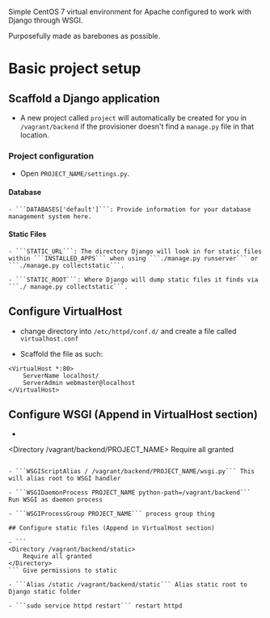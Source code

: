 Simple CentOS 7 virtual environment for Apache configured to work with Django through WSGI.

Purposefully made as barebones as possible.

# Basic project setup

## Scaffold a Django application

- A new project called ```project``` will automatically be created for you in ```/vagrant/backend``` if
the provisioner doesn't find a ```manage.py``` file in that location.

### Project configuration

- Open ```PROJECT_NAME/settings.py```.

#### Database ####

    - ```DATABASES['default']```: Provide information for your database management system here.

#### Static Files ####

    - ```STATIC_URL```: The directory Django will look in for static files within ```INSTALLED_APPS``` when using ```./manage.py runserver``` or ```./manage.py collectstatic```.

    - ```STATIC_ROOT```: Where Django will dump static files it finds via ```./ manage.py collectstatic```.

## Configure VirtualHost

- change directory into ```/etc/httpd/conf.d/``` and create a file called ```virtualhost.conf```

- Scaffold the file as such:
```
<VirtualHost *:80>
    ServerName localhost/
    ServerAdmin webmaster@localhost
</VirtualHost>
```

## Configure WSGI (Append in VirtualHost section)

- ```
<Directory /vagrant/backend/PROJECT_NAME>
    <Files wsgi.py>
        Require all granted
    </Files>
</Directory>
``` This will give permissions for wsgi.py

- ```WSGIScriptAlias / /vagrant/backend/PROJECT_NAME/wsgi.py``` This will alias root to WSGI handler

- ```WSGIDaemonProcess PROJECT_NAME python-path=/vagrant/backend``` Run WSGI as daemon process

- ```WSGIProcessGroup PROJECT_NAME``` process group thing

## Configure static files (Append in VirtualHost section)

- ```
<Directory /vagrant/backend/static>
    Require all granted
</Directory>
``` Give permissions to static

- ```Alias /static /vagrant/backend/static``` Alias static root to Django static folder

- ```sudo service httpd restart``` restart httpd
